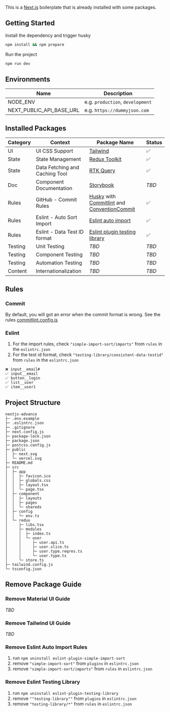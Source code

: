 This is a [Next.js](https://nextjs.org/) boilerplate that is already installed with some packages.

## Getting Started

Install the dependency and trigger husky

```bash
npm install && npm prepare
```

Run the project

```bash
npm run dev
```

## Environments

| Name                     | Description                      |
| ------------------------ | -------------------------------- |
| NODE_ENV                 | e.g. `production`, `development` |
| NEXT_PUBLIC_API_BASE_URL | e.g. `https://dummyjson.com`     |

## Installed Packages

| Category | Context                        | Package Name                                                                                                                                                                                 | Status |
| -------- | ------------------------------ | -------------------------------------------------------------------------------------------------------------------------------------------------------------------------------------------- | ------ |
| UI       | UI CSS Support                 | [Tailwind](https://tailwindcss.com/)                                                                                                                                                         | ✅     |
| State    | State Management               | [Redux Toolkit](https://github.com/reduxjs/redux-toolkit)                                                                                                                                    | ✅     |
| State    | Data Fetching and Caching Tool | [RTK Query](https://redux-toolkit.js.org/rtk-query/overview)                                                                                                                                 | ✅     |
| Doc      | Component Documentation        | [Storybook](https://storybook.js.org/)                                                                                                                                                       | _TBD_  |
| Rules    | GitHub - Commit Rules          | [Husky](https://typicode.github.io/husky/) with [Commitlint](https://commitlint.js.org/#/concepts-commit-conventions) and [ConventionCommit](https://www.conventionalcommits.org/en/v1.0.0/) | ✅     |
| Rules    | Eslint - Auto Sort Import      | [Eslint auto import](https://www.npmjs.com/package/eslint-plugin-simple-import-sort)                                                                                                         | ✅     |
| Rules    | Eslint - Data Test ID format   | [Eslint plugin testing library](https://www.npmjs.com/package/eslint-plugin-testing-library)                                                                                                 | ✅     |
| Testing  | Unit Testing                   | _TBD_                                                                                                                                                                                        | _TBD_  |
| Testing  | Component Testing              | _TBD_                                                                                                                                                                                        | _TBD_  |
| Testing  | Automation Testing             | _TBD_                                                                                                                                                                                        | _TBD_  |
| Content  | Internationalization           | _TBD_                                                                                                                                                                                        | _TBD_  |

## Rules

### Commit

By default, you will got an error when the commit format is wrong. See the rules [commitlint.config.js](https://github.com/didikmulyadi/nextjs-advance/blob/main/commitlint.config.js)

### Eslint

1. For the import rules, check `"simple-import-sort/imports"` from `rules` in the `eslintrc.json`
1. For the test id format, check `"testing-library/consistent-data-testid"` from `rules` in the `eslintrc.json`

```
❌ input__email#
✅ input__email
✅ button__login
✅ list__user
✅ item__user1
```

## Project Structure

```
nextjs-advance
├─ .env.example
├─ .eslintrc.json
├─ .gitignore
├─ next.config.js
├─ package-lock.json
├─ package.json
├─ postcss.config.js
├─ public
│  ├─ next.svg
│  └─ vercel.svg
├─ README.md
├─ src
│  ├─ app
│  │  ├─ favicon.ico
│  │  ├─ globals.css
│  │  ├─ layout.tsx
│  │  └─ page.tsx
│  ├─ component
│  │  ├─ layouts
│  │  ├─ pages
│  │  └─ shareds
│  ├─ config
│  │  └─ env.ts
│  └─ redux
│     ├─ libs.tsx
│     ├─ modules
│     │  ├─ index.ts
│     │  └─ user
│     │     ├─ user.api.ts
│     │     ├─ user.slice.ts
│     │     ├─ user.type.reqres.ts
│     │     └─ user.type.ts
│     └─ store.ts
├─ tailwind.config.js
└─ tsconfig.json

```

## Remove Package Guide

### Remove Material UI Guide

_TBD_

### Remove Tailwind UI Guide

_TBD_

### Remove Eslint Auto Import Rules

1. run `npm uninstall eslint-plugin-simple-import-sort`
2. remove `"simple-import-sort"` from `plugins` in `eslintrc.json`
3. remove `"simple-import-sort/imports"` from `rules` in `eslintrc.json`

### Remove Eslint Testing Library

1. run `npm uninstall eslint-plugin-testing-library`
2. remove `""testing-library""` from `plugins` in `eslintrc.json`
3. remove `"testing-library/*"` from `rules` in `eslintrc.json`
